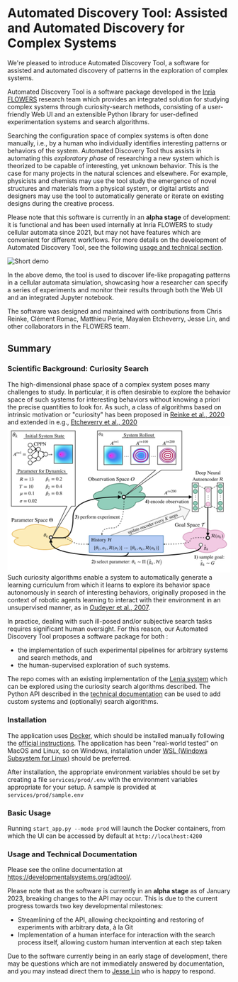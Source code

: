 # Automated Discovery Tool: Assisted and Automated Discovery for Complex Systems

We're pleased to introduce Automated Discovery Tool, a software for assisted and
automated discovery of patterns in the exploration of complex systems.

Automated Discovery Tool is a software package developed in the [Inria
FLOWERS](https://flowers.inria.fr) research team which provides an integrated
solution for studying complex systems through curiosity-search methods,
consisting of a user-friendly Web UI and an extensible Python library for
user-defined experimentation systems and search algorithms.

Searching the configuration space of complex systems is often done manually,
i.e., by a human who individually identifies interesting patterns or behaviors
of the system. Automated Discovery Tool thus assists in automating this
_exploratory phase_ of researching a new system which is theorized to be capable
of interesting, yet unknown behavior. This is the case for many projects in the
natural sciences and elsewhere. For example, physicists and chemists may use the
tool study the emergence of novel structures and materials from a physical
system, or digital artists and designers may use the tool to automatically
generate or iterate on existing designs during the creative process.

Please note that this software is currently in an **alpha stage** of
development: it is functional and has been used internally at Inria FLOWERS to
study cellular automata since 2021, but may not have features which are
convenient for different workflows. For more details on the development of
Automated Discovery Tool, see the following [usage and technical
section](#usage-and-technical-documentation).

![Short demo](demo.gif)

In the above demo, the tool is used to discover life-like propagating patterns
in a cellular automata simulation, showcasing how a researcher can specify a
series of experiments and monitor their results through both the Web UI and an
integrated Jupyter notebook.

The software was designed and maintained with contributions from Chris Reinke,
Clément Romac, Matthieu Perie, Mayalen Etcheverry, Jesse Lin, and other
collaborators in the FLOWERS team.

## Summary

### Scientific Background: Curiosity Search

The high-dimensional phase space of a complex system poses many challenges to
study. In particular, it is often desirable to explore the behavior space of
such systems for interesting behaviors without knowing a priori the precise
quantities to look for. As such, a class of algorithms based on intrinsic
motivation or "curiosity" has been proposed in [Reinke et al.,
2020](https://arxiv.org/abs/1908.06663) and extended in e.g., [Etcheverry et
al., 2020](https://arxiv.org/abs/2007.01195) ![Lenia](lenia.png) Such curiosity
algorithms enable a system to automatically generate a learning curriculum from
which it learns to explore its behavior space autonomously in search of
interesting behaviors, originally proposed in the context of robotic agents
learning to interact with their environment in an unsupervised manner, as in
[Oudeyer et al., 2007](https://ieeexplore.ieee.org/document/4141061).

In practice, dealing with such ill-posed and/or subjective search tasks requires
significant human oversight. For this reason, our Automated Discovery Tool
proposes a software package for both :

- the implementation of such experimental pipelines for arbitrary systems and
  search methods, and
- the human-supervised exploration of such systems.

The repo comes with an existing implementation of the [Lenia
system](https://chakazul.github.io/lenia.html) which can be explored using the
curiosity search algorithms described. The Python API described in the
[technical documentation](https://developmentalsystems.org/adtool/) can be used
to add custom systems and (optionally) search algorithms.

### Installation

The application uses [Docker](https://www.docker.com), which should be installed
manually following the [official
instructions](https://docs.docker.com/engine/install/). The application has been
"real-world tested" on MacOS and Linux, so on Windows, installation under [WSL
(Windows Subsystem for
Linux)](https://learn.microsoft.com/fr-fr/windows/wsl/install) should be
preferred.

After installation, the appropriate environment variables should be set by
creating a file `services/prod/.env` with the environment variables appropriate
for your setup. A sample is provided at `services/prod/sample.env`

### Basic Usage

Running `start_app.py --mode prod` will launch the Docker containers, from which
the UI can be accessed by default at `http://localhost:4200`

### Usage and Technical Documentation

Please see the online documentation at https://developmentalsystems.org/adtool/.

Please note that as the software is currently in an **alpha stage** as of
January 2023, breaking changes to the API may occur. This is due to the current
progress towards two key developmental milestones:

- Streamlining of the API, allowing checkpointing and restoring of experiments
  with arbitrary data, à la Git
- Implementation of a human interface for interaction with the search process
  itself, allowing custom human intervention at each step taken

Due to the software currently being in an early stage of development, there may
be questions which are not immediately answered by documentation, and you may
instead direct them to [Jesse Lin](https://github.com/jesseylin) who is happy to
respond.
